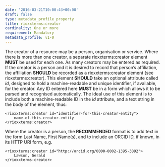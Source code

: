 ```yaml
---
date: '2016-03-21T10:00:43+00:00'
draft: false
type: metadata_profile_property
title: rioxxterms:creator
cardinality: One or more
requirement: Mandatory
metadata_profile: v1-0
---
```

The creator of a resource may be a person, organisation or service. Where there is more than one creator, a separate rioxxterms:creator element **MUST** be used for each one.
As many creators may be entered as required. If the creator is a person and it is desired to record that person’s affiliation, the affiliation **SHOULD** be recorded as a rioxxterms:creator element (see rioxxterms:creator).
This element **SHOULD** take an optional attribute called *id*, designed to hold a machine-readable and unique identifier, if available, for the creator. Any ID entered here **MUST** be in a form which allows it to be parsed and recognised automatically. The ideal use of this element is to include both a machine-readable ID in the *id* attribute, and a text string in the body of the element, thus:

    <rioxxterms:creator id="identifier-for-this-creator-entity">
        name-of-this-creator-entity
    </rioxxterms:creator>

Where the creator is a person, the **RECOMMENDED** format is to add text in the form Last Name, First Name(s), and to include an ORCID ID, if known, in its HTTP URI form, e.g. 

    <rioxxterms:creator id="http://orcid.org/0000-0002-1395-3092">
        Lawson, Gerald
    </rioxxterms:creator>
